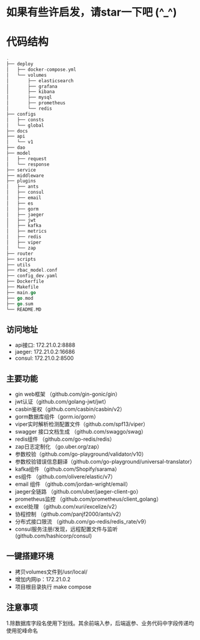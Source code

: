 # 如果有些许启发，请star一下吧 (^_^)
# 代码结构
``` go
.
├── deploy
│   ├── docker-compose.yml
│   └── volumes
│       ├── elasticsearch
│       ├── grafana
│       ├── kibana
│       ├── mysql
│       ├── prometheus
│       └── redis
├── configs
│   ├── consts
│   └── global
├── docs
├── api
│   └── v1
├── dao
├── model
│   ├── request
│   └── response
├── service
├── middleware
├── plugins
│   ├── ants
│   ├── consul
│   ├── email
│   ├── es
│   ├── gorm
│   ├── jaeger
│   ├── jwt
│   ├── kafka
│   ├── metrics
│   ├── redis
│   ├── viper
│   └── zap
├── router
├── scripts
├── utils
├── rbac_model.conf
├── config_dev.yaml
├── Dockerfile
├── Makefile
├── main.go
├── go.mod
├── go.sum
└── README.MD

```
## 访问地址
- api接口:      172.21.0.2:8888
- jaeger:       172.21.0.2:16686
- consul:       172.21.0.2:8500

## 主要功能
- gin web框架 （github.com/gin-gonic/gin）
- jwt认证（github.com/golang-jwt/jwt）
- casbin鉴权（github.com/casbin/casbin/v2）
- gorm数据库组件（gorm.io/gorm）
- viper实时解析检测配置文件（github.com/spf13/viper）
- swagger 接口文档生成 （github.com/swaggo/swag）
- redis组件 （github.com/go-redis/redis）
- zap日志定制化 （go.uber.org/zap）
- 参数校验（github.com/go-playground/validator/v10）
- 参数校验错误信息翻译（github.com/go-playground/universal-translator）
- kafka组件 （github.com/Shopify/sarama）
- es组件 （github.com/olivere/elastic/v7）
- email 组件 （github.com/jordan-wright/email）
- jaeger全链路 （github.com/uber/jaeger-client-go）
- prometheus监控 （github.com/prometheus/client_golang）
- excel处理 （github.com/xuri/excelize/v2）
- 协程控制 （github.com/panjf2000/ants/v2）
- 分布式接口限流 （github.com/go-redis/redis_rate/v9）
- consul服务注册/发现，远程配置文件与监听 (github.com/hashicorp/consul)

## 一键搭建环境
- 拷贝volumes文件到/usr/local/
- 增加内网ip：172.21.0.2
- 项目根目录执行 make compose

## 注意事项
1.除数据库字段名使用下划线。其余前端入参，后端返参、业务代码中字段传递均使用驼峰命名